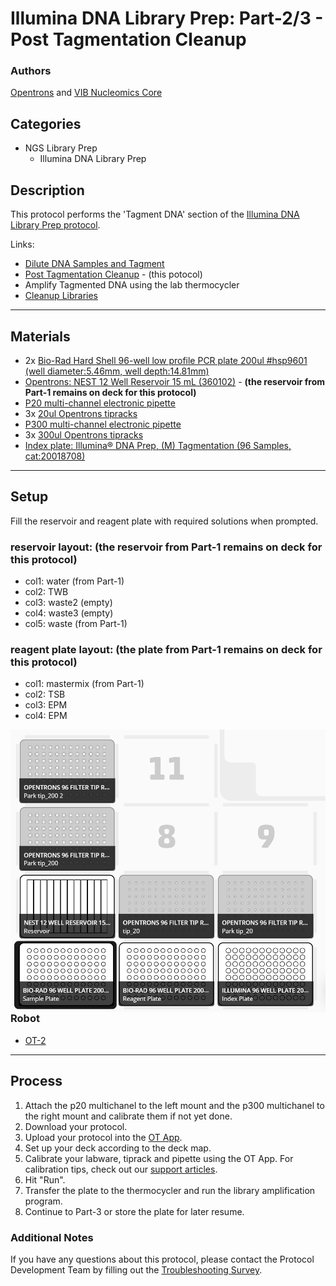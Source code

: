 # Illumina DNA Library Prep: Part-2/3 - Post Tagmentation Cleanup

### Authors
[Opentrons](https://opentrons.com/) and [VIB Nucleomics Core](https://www.nucleomics.be)

## Categories
* NGS Library Prep
	* Illumina DNA Library Prep

## Description
This protocol performs the 'Tagment DNA' section of the [Illumina DNA Library Prep protocol](https://www.illumina.com/products/by-type/sequencing-kits/library-prep-kits/nextera-dna-flex.html).

Links:
* [Dilute DNA Samples and Tagment](../NC_Illumina_DNA_pt1)
* [Post Tagmentation Cleanup](../NC_Illumina_DNA_pt2) - (this potocol)
* Amplify Tagmented DNA using the lab thermocycler
* [Cleanup Libraries](../NC_Illumina_DNA_pt3)

---
## Materials

* 2x [Bio-Rad Hard Shell 96-well low profile PCR plate 200ul #hsp9601 (well diameter:5.46mm, well depth:14.81mm)](bio-rad.com/en-us/sku/hsp9601-hard-shell-96-well-pcr-plates-low-profile-thin-wall-skirted-white-clear?ID=hsp9601)
* [Opentrons: NEST 12 Well Reservoir 15 mL (360102)](https://www.cell-nest.com/page94?_l=en&product_id=102) - **(the reservoir from Part-1 remains on deck for this protocol)**
* [P20 multi-channel electronic pipette](https://shop.opentrons.com/collections/ot-2-pipettes)
* 3x [20ul Opentrons tipracks](https://shop.opentrons.com/collections/opentrons-tips/products/opentrons-10ul-tips)
* [P300 multi-channel electronic pipette](https://shop.opentrons.com/collections/ot-2-pipettes)
* 3x [300ul Opentrons tipracks](https://shop.opentrons.com/collections/opentrons-tips/products/opentrons-300ul-tips)
* [Index plate: Illumina® DNA Prep, (M) Tagmentation (96 Samples, cat:20018708)](https://www.illumina.com/products/by-type/sequencing-kits/library-prep-kits/nextera-dna-flex.html)

---
## Setup

Fill the reservoir and reagent plate with required solutions when prompted.

### reservoir layout: **(the reservoir from Part-1 remains on deck for this protocol)**
* col1: water (from Part-1)
* col2: TWB
* col3: waste2 (empty)
* col4: waste3 (empty)
* col5: waste (from Part-1)

### reagent plate layout: **(the plate from Part-1 remains on deck for this protocol)**
* col1: mastermix (from Part-1)
* col2: TSB
* col3: EPM
* col4: EPM

<img src="Deck%20layout%20pt2_48s.png"
     alt="pt1_deck_48"
     style="float: left; margin-right: 10px;" />

### Robot
* [OT-2](https://opentrons.com/ot-2)

---
## Process
1. Attach the p20 multichanel to the left mount and the p300 multichanel to the right mount and calibrate them if not yet done.
2. Download your protocol.
3. Upload your protocol into the [OT App](https://opentrons.com/ot-app).
4. Set up your deck according to the deck map.
5. Calibrate your labware, tiprack and pipette using the OT App. For calibration tips, check out our [support articles](https://support.opentrons.com/en/collections/1559720-guide-for-getting-started-with-the-ot-2).
6. Hit "Run".
7. Transfer the plate to the thermocycler and run the library amplification program.
8. Continue to Part-3 or store the plate for later resume.

### Additional Notes
If you have any questions about this protocol, please contact the Protocol Development Team by filling out the [Troubleshooting Survey](https://protocol-troubleshooting.paperform.co/).
